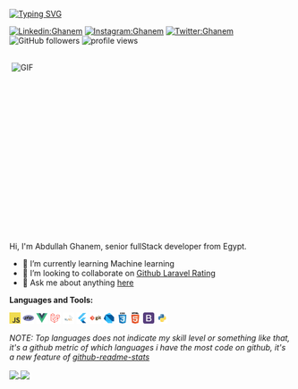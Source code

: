 [![Typing SVG](https://readme-typing-svg.herokuapp.com?color=%23F74A46&lines=Hi+there+%F0%9F%91%8B%2C+I+am+Abdullah+Ghanem;Welcome+to+My+Profile!;Over+6+years+of+programming+experience;Always+learning+new+things+;Laravel+community+member)](https://git.io/typing-svg)

<!-- ![](https://komarev.com/ghpvc/?username=AbdullahGhanem)
[![Twitter URL](https://img.shields.io/static/v1?color=brightgreen&label=Twitter%20&logo=twitter&logoColor=white&style=for-the-badge&message=Follow)](https://twitter.com/abdullahghanem)
[![Instagram URL](https://img.shields.io/static/v1?color=brightgreen&label=Instagram&logo=Instagram&logoColor=white&style=for-the-badge&message=follow)](https://www.instagram.com/abdullahghanem)
[![LinkedIn URL](https://img.shields.io/static/v1?color=brightgreen&label=linkedin&logo=linkedin&logoColor=white&style=for-the-badge&message=Connect)](https://www.linkedin.com/in/abdullahghanem) -->

[![Linkedin:Ghanem](https://img.shields.io/badge/-Ghanem-blue?style=flat-square&logo=Linkedin&logoColor=white&link=https://www.linkedin.com/in/abdullahghanem)](https://www.linkedin.com/in/abdullahghanem/)
[![Instagram:Ghanem](https://img.shields.io/badge/-Ghanem-red?style=flat-square&logo=instagram&logoColor=white&link=https://www.instagram.com/yaseen_almahdi5/)](https://www.instagram.com/abdullahghanem/)
[![Twitter:Ghanem](https://img.shields.io/badge/-Ghanem-1b9bf0?style=flat-square&logo=twitter&logoColor=white&link=https://www.twitter.com/abdullahghanem/)](https://www.twitter.com/abdullahghanem/)
![GitHub followers](https://img.shields.io/github/followers/abdullahghanem?label=Follow&style=social)
<img alt = "profile views" src="https://komarev.com/ghpvc/?username=abdullahghanem&color=brightgreen">  


<br />
  <img align="right" alt="GIF" src="https://github.com/abhisheknaiidu/abhisheknaiidu/blob/master/code.gif?raw=true" width="500" height="320" />

Hi, I'm Abdullah Ghanem, senior fullStack developer from Egypt.

- 🌱 I’m currently learning Machine learning
- 👯 I’m looking to collaborate on [Github Laravel Rating](https://github.com/abdullahghanem/rating)
- 💬 Ask me about anything [here](https://github.com/abdullahghanem/abdullahghanem/issues)

**Languages and Tools:**  

<code><img height="20" src="https://raw.githubusercontent.com/github/explore/80688e429a7d4ef2fca1e82350fe8e3517d3494d/topics/javascript/javascript.png"></code>
<code><img height="20" src="https://raw.githubusercontent.com/github/explore/80688e429a7d4ef2fca1e82350fe8e3517d3494d/topics/php/php.png"></code>
<code><img height="20" src="https://raw.githubusercontent.com/github/explore/80688e429a7d4ef2fca1e82350fe8e3517d3494d/topics/vue/vue.png"></code>
<code><img height="20" src="https://raw.githubusercontent.com/github/explore/5c058a388828bb5fde0bcafd4bc867b5bb3f26f3/topics/laravel/laravel.png"></code>
<code><img height="20" src="https://raw.githubusercontent.com/github/explore/80688e429a7d4ef2fca1e82350fe8e3517d3494d/topics/mysql/mysql.png"></code> 
<code><img height="20" src="https://raw.githubusercontent.com/github/explore/80688e429a7d4ef2fca1e82350fe8e3517d3494d/topics/flutter/flutter.png"></code> <code><img height="20" src="https://raw.githubusercontent.com/github/explore/80688e429a7d4ef2fca1e82350fe8e3517d3494d/topics/git/git.png"></code> <code><img height="20" src="https://raw.githubusercontent.com/github/explore/80688e429a7d4ef2fca1e82350fe8e3517d3494d/topics/dart/dart.png"></code>
<code><img height="20" src="https://raw.githubusercontent.com/github/explore/80688e429a7d4ef2fca1e82350fe8e3517d3494d/topics/css/css.png"></code>
<code><img height="20" src="https://raw.githubusercontent.com/github/explore/80688e429a7d4ef2fca1e82350fe8e3517d3494d/topics/html/html.png"></code>
<code><img height="20" src="https://raw.githubusercontent.com/github/explore/80688e429a7d4ef2fca1e82350fe8e3517d3494d/topics/bootstrap/bootstrap.png"></code>
<code><img height="20" src="https://raw.githubusercontent.com/github/explore/80688e429a7d4ef2fca1e82350fe8e3517d3494d/topics/python/python.png"></code>




*NOTE: Top languages does not indicate my skill level or something like that, it's a github metric of which languages i have the most code on github, it's a new feature of [github-readme-stats](https://github.com/anuraghazra/github-readme-stats)*


  <a width="45%" align="left" href="https://github.com/abdullahghanem/">
    <img align="center" src="https://github-readme-stats.vercel.app/api?username=abdullahghanem&count_private=true&show_icons=true&theme=vue&hide_border=true" />
  </a> 



  <a width="45%" align="right" href="https://github.com/abdullahghanem/">
    <img align="center" src="https://github-readme-stats.vercel.app/api/top-langs/?username=abdullahghanem&layout=compact&theme=vue&hide_border=true" />
  </a>

